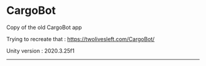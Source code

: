 # CargoBot
Copy of the old CargoBot app

Trying to recreate that : https://twolivesleft.com/CargoBot/

Unity version : 2020.3.25f1

----

